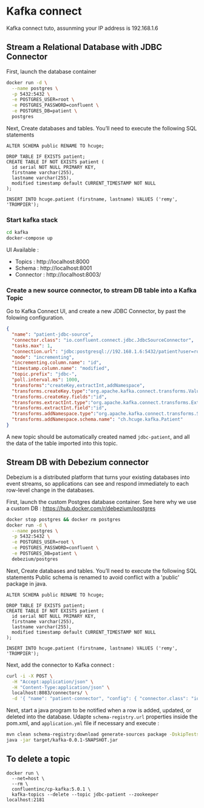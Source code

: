 # Kafka connect
Kafka connect tuto, assunming your IP address is 192.168.1.6


## Stream a Relational Database with JDBC Connector
First, launch the database container
```sh
docker run -d \
  --name postgres \
  -p 5432:5432 \
  -e POSTGRES_USER=root \
  -e POSTGRES_PASSWORD=confluent \
  -e POSTGRES_DB=patient \
  postgres
```

Next, Create databases and tables. You’ll need to execute the following SQL statements

```
ALTER SCHEMA public RENAME TO hcuge;

DROP TABLE IF EXISTS patient;
CREATE TABLE IF NOT EXISTS patient (
  id serial NOT NULL PRIMARY KEY,
  firstname varchar(255),
  lastname varchar(255),
  modified timestamp default CURRENT_TIMESTAMP NOT NULL
);

INSERT INTO hcuge.patient (firstname, lastname) VALUES ('remy', 'TROMPIER');
```

### Start kafka stack
```sh
cd kafka
docker-compose up
```

UI Available : 
 - Topics : http://localhost:8000
 - Schema : http://localhost:8001
 - Connector : http://localhost:8003/


### Create a new source connector, to stream DB table into a Kafka Topic
Go to Kafka Connect UI, and create a new JDBC Connector, by past the folowing configuration.

```json
{
  "name": "patient-jdbc-source",
  "connector.class": "io.confluent.connect.jdbc.JdbcSourceConnector",
  "tasks.max": 1,
  "connection.url": "jdbc:postgresql://192.168.1.6:5432/patient?user=root&password=confluent",
  "mode": "incrementing",
  "incrementing.column.name": "id",
  "timestamp.column.name": "modified",
  "topic.prefix": "jdbc-",
  "poll.interval.ms": 1000,
  "transforms":"createKey,extractInt,addNamespace",
  "transforms.createKey.type":"org.apache.kafka.connect.transforms.ValueToKey",
  "transforms.createKey.fields":"id",
  "transforms.extractInt.type":"org.apache.kafka.connect.transforms.ExtractField$Key",
  "transforms.extractInt.field":"id",
  "transforms.addNamespace.type":"org.apache.kafka.connect.transforms.SetSchemaMetadata$Value",
  "transforms.addNamespace.schema.name": "ch.hcuge.kafka.Patient"
}
```

A new topic should be automatically created named `jdbc-patient`, and all the data of the table imported into this topic.


## Stream DB with Debezium connector
Debezium is a distributed platform that turns your existing databases into event streams, so applications can see and respond immediately to each row-level change in the databases.

First, launch the custom Postgres database container.
See here why we use a custom DB : https://hub.docker.com/r/debezium/postgres

```sh
docker stop postgres && docker rm postgres
docker run -d \
  --name postgres \
  -p 5432:5432 \
  -e POSTGRES_USER=root \
  -e POSTGRES_PASSWORD=confluent \
  -e POSTGRES_DB=patient \
  debezium/postgres
```

Next, Create databases and tables. You’ll need to execute the following SQL statements
Public schema is renamed to avoid conflict with a 'public' package in java.
```
ALTER SCHEMA public RENAME TO hcuge;

DROP TABLE IF EXISTS patient;
CREATE TABLE IF NOT EXISTS patient (
  id serial NOT NULL PRIMARY KEY,
  firstname varchar(255),
  lastname varchar(255),
  modified timestamp default CURRENT_TIMESTAMP NOT NULL
);

INSERT INTO hcuge.patient (firstname, lastname) VALUES ('remy', 'TROMPIER');
```

Next, add the connector to Kafka connect : 

```sh
curl -i -X POST \
  -H "Accept:application/json" \
  -H "Content-Type:application/json" \
  localhost:8083/connectors/ \
  -d '{ "name": "patient-connector", "config": { "connector.class": "io.debezium.connector.postgresql.PostgresConnector", "database.hostname": "192.168.1.6", "database.port": "5432", "database.user": "root", "database.password": "confluent", "database.dbname" : "patient", "database.server.name": "ch.hcuge.kafka", "table.whitelist": "hcuge.patient", "database.history.kafka.bootstrap.servers": "kafka:9092", "database.history.kafka.topic": "dbhistory.patient" } }'
```

Next, start a java program to be notified when a row is added, updated, or deleted into the database.
Udapte `schema-registry.url` properties inside the pom.xml, and `application.yml` file if necessary and execute :

```sh
mvn clean schema-registry:download generate-sources package -DskipTests
java -jar target/kafka-0.0.1-SNAPSHOT.jar
```

## To delete a topic 
```
docker run \
  --net=host \
  --rm \
  confluentinc/cp-kafka:5.0.1 \
  kafka-topics --delete --topic jdbc-patient --zookeeper localhost:2181
```

